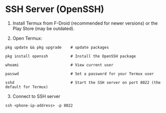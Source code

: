 # SSH Server (OpenSSH)
1. Install Termux from F-Droid (recommended for newer versions) or the Play Store (may be outdated).

2. Open Termux:
```shell
pkg update && pkg upgrade    # update packages

pkg install openssh          # Install the OpenSSH package

whoami                       # View current user

passwd                       # Set a password for your Termux user

sshd                         # Start the SSH server on port 8022 (the default for Termux)
```

3. Connect to SSH server
```shell
ssh <phone-ip-address> -p 8022
```
